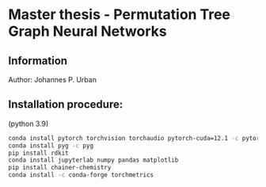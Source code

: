 # Master thesis - Permutation Tree Graph Neural Networks
## Information
Author: Johannes P. Urban

## Installation procedure:
(python 3.9)
```bash
conda install pytorch torchvision torchaudio pytorch-cuda=12.1 -c pytorch -c nvidia
conda install pyg -c pyg
pip install rdkit
conda install jupyterlab numpy pandas matplotlib
pip install chainer-chemistry
conda install -c conda-forge torchmetrics
```